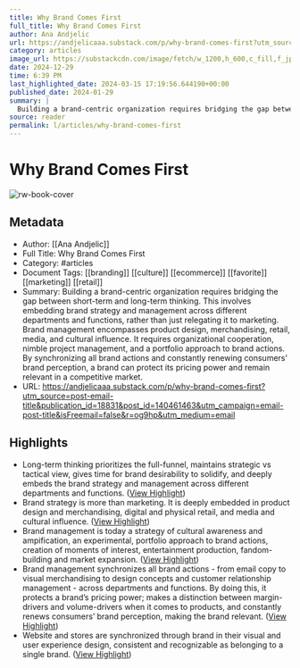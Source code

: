 ```yaml
---
title: Why Brand Comes First
full_title: Why Brand Comes First
author: Ana Andjelic
url: https://andjelicaaa.substack.com/p/why-brand-comes-first?utm_source=post-email-title&publication_id=18831&post_id=140461463&utm_campaign=email-post-title&isFreemail=false&r=og9hp&utm_medium=email
category: articles
image_url: https://substackcdn.com/image/fetch/w_1200,h_600,c_fill,f_jpg,q_auto:good,fl_progressive:steep,g_auto/https%3A%2F%2Fsubstack-post-media.s3.amazonaws.com%2Fpublic%2Fimages%2F757861b7-ddaf-4b9e-9fc4-4453ac39567b.heic
date: 2024-12-29
time: 6:39 PM
last_highlighted_date: 2024-03-15 17:19:56.644190+00:00
published_date: 2024-01-29
summary: |
  Building a brand-centric organization requires bridging the gap between short-term and long-term thinking. This involves embedding brand strategy and management across different departments and functions, rather than just relegating it to marketing. Brand management encompasses product design, merchandising, retail, media, and cultural influence. It requires organizational cooperation, nimble project management, and a portfolio approach to brand actions. By synchronizing all brand actions and constantly renewing consumers' brand perception, a brand can protect its pricing power and remain relevant in a competitive market.
source: reader
permalink: l/articles/why-brand-comes-first
---
```

# Why Brand Comes First

![rw-book-cover](https://substackcdn.com/image/fetch/w_1200,h_600,c_fill,f_jpg,q_auto:good,fl_progressive:steep,g_auto/https%3A%2F%2Fsubstack-post-media.s3.amazonaws.com%2Fpublic%2Fimages%2F757861b7-ddaf-4b9e-9fc4-4453ac39567b.heic)

## Metadata
- Author: [[Ana Andjelic]]
- Full Title: Why Brand Comes First
- Category: #articles
- Document Tags: [[branding]] [[culture]] [[ecommerce]] [[favorite]] [[marketing]] [[retail]] 
- Summary: Building a brand-centric organization requires bridging the gap between short-term and long-term thinking. This involves embedding brand strategy and management across different departments and functions, rather than just relegating it to marketing. Brand management encompasses product design, merchandising, retail, media, and cultural influence. It requires organizational cooperation, nimble project management, and a portfolio approach to brand actions. By synchronizing all brand actions and constantly renewing consumers' brand perception, a brand can protect its pricing power and remain relevant in a competitive market.
- URL: https://andjelicaaa.substack.com/p/why-brand-comes-first?utm_source=post-email-title&publication_id=18831&post_id=140461463&utm_campaign=email-post-title&isFreemail=false&r=og9hp&utm_medium=email

## Highlights
- Long-term thinking prioritizes the full-funnel, maintains strategic vs tactical view, gives time for brand desirability to solidify, and deeply embeds the brand strategy and management across different departments and functions. ([View Highlight](https://read.readwise.io/read/01hs1hp6qn94vckjnqxmpb0tdn))
- Brand strategy is more than marketing. It is deeply embedded in product design and merchandising, digital and physical retail, and media and cultural influence. ([View Highlight](https://read.readwise.io/read/01hs1hpnkefkpkbxcbc7wgsvd8))
- Brand management is today a strategy of cultural awareness and ampification, an experimental, portfolio approach to brand actions, creation of moments of interest, entertainment production, fandom-building and market expansion.
  [](https://substackcdn.com/image/fetch/f_auto,q_auto:good,fl_progressive:steep/https%3A%2F%2Fsubstack-post-media.s3.amazonaws.com%2Fpublic%2Fimages%2Fb55ed300-1e09-4eab-a2e0-ecdbc823eea7_2880x1760.png) ([View Highlight](https://read.readwise.io/read/01hs1htnpsfb2hgtnkrj3fhen7))
- Brand management synchronizes all brand actions - from email copy to visual merchandising to design concepts and customer relationship management - across departments and functions. By doing this, it protects a brand’s pricing power; makes a distinction between margin-drivers and volume-drivers when it comes to products, and constantly renews consumers’ brand perception, making the brand relevant. ([View Highlight](https://read.readwise.io/read/01hs1hv12j0vq5ce4v1phb8498))
- Website and stores are synchronized through brand in their visual and user experience design, consistent and recognizable as belonging to a single brand. ([View Highlight](https://read.readwise.io/read/01hs1j1727xz63bjvnwtf5ddjb))


